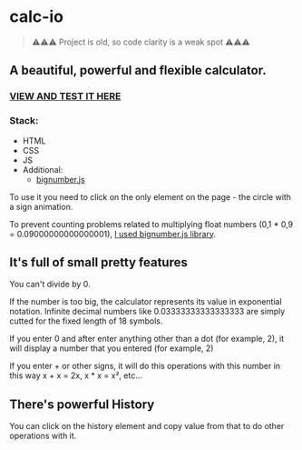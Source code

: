 # calc-io
> :warning::warning::warning: Project is old, so code clarity is a weak spot :warning::warning::warning: 

## A beautiful, powerful and flexible calculator.
### [VIEW AND TEST IT HERE](https://vaskovskied.github.io/calc-io/)
### Stack: 

* HTML
* CSS
* JS
* Additional:
   * [bignumber.js](https://github.com/MikeMcl/bignumber.js/)

To use it you need to click on the only element on the page - the circle with a sign animation.

To prevent counting problems related to multiplying float numbers (0,1 * 0,9 = 0.09000000000000001), [I used bignumber.js library](https://github.com/MikeMcl/bignumber.js/).

## It's full of small pretty features
You can't divide by 0.

If the number is too big, the calculator represents its value in exponential notation. Infinite decimal numbers like 0.03333333333333333 are simply cutted for the fixed length of 18 symbols.

If you enter 0 and after enter anything other than a dot (for example, 2), it will display a number that you entered (for example, 2)

If you enter + or other signs, it will do this operations with this number in this way x + x = 2x, x * x = x², etc...

## There's powerful History

You can click on the history element and copy value from that to do other operations with it.
